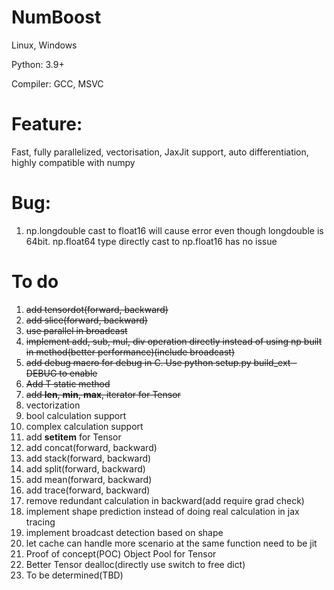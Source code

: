 # NumBoost

Linux, Windows

Python: 3.9+

Compiler: GCC, MSVC

# Feature:
Fast, fully parallelized, vectorisation, JaxJit support, auto differentiation, highly compatible with numpy

# Bug:
1. np.longdouble cast to float16 will cause error even though longdouble is 64bit. np.float64 type directly cast to np.float16 has no issue

# To do
1. ~~add tensordot(forward, backward)~~
2. ~~add slice(forward, backward)~~
3. ~~use parallel in broadcast~~
4. ~~implement add, sub, mul, div operation directly instead of using np built in method(better performance)(include broadcast)~~
5. ~~add debug macro for debug in C. Use python setup.py build_ext -DEBUG to enable~~
6. ~~Add T static method~~
7. ~~add __len__, __min__, __max__, iterator for Tensor~~
8. vectorization
9. bool calculation support
10. complex calculation support
11. add __setitem__ for Tensor
12. add concat(forward, backward)
13. add stack(forward, backward)
14. add split(forward, backward)
15. add mean(forward, backward)
16. add trace(forward, backward)
17. remove redundant calculation in backward(add require grad check)
18. implement shape prediction instead of doing real calculation in jax tracing
19. implement broadcast detection based on shape
20. let cache can handle more scenario at the same function need to be jit
21. Proof of concept(POC) Object Pool for Tensor
22. Better Tensor dealloc(directly use switch to free dict)
23. To be determined(TBD)